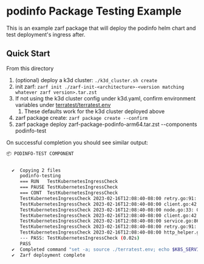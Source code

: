 # podinfo Package Testing Example

This is an example zarf package that will deploy the podinfo helm chart and test deployment's ingress after.

## Quick Start

From this directory
1. (optional) deploy a k3d cluster: `./k3d_cluster.sh create`
2. init zarf: `zarf init ./zarf-init-<architecture>-<version matching whatever zarf version>.tar.zst`
3. If not using the k3d cluster config under k3d.yaml, confirm environment variables under [terratest/terratest.env](terratest/terratest.env)
   1. These defaults work for the k3d cluster deployed above
4. zarf package create: `zarf package create --confirm`
5. zarf package deploy zarf-package-podinfo-arm64.tar.zst --components podinfo-test  

On successful completion you should see similar output:

```sh
📦 PODINFO-TEST COMPONENT                                                            
                                                                                       

  ✔  Copying 2 files                                                                                                                                             
     podinfo-testing                                                                                                                                             
     === RUN   TestKubernetesIngressCheck                                                                                                                        
     === PAUSE TestKubernetesIngressCheck                                                                                                                        
     === CONT  TestKubernetesIngressCheck                                                                                                                        
     TestKubernetesIngressCheck 2023-02-16T12:08:40-08:00 retry.go:91: Wait for service podinfo-testing to be provisioned.                                       
     TestKubernetesIngressCheck 2023-02-16T12:08:40-08:00 client.go:42: Configuring Kubernetes client using config file /Users/user/.kube/config with context    
     TestKubernetesIngressCheck 2023-02-16T12:08:40-08:00 node.go:33: Getting list of nodes from Kubernetes                                                      
     TestKubernetesIngressCheck 2023-02-16T12:08:40-08:00 client.go:42: Configuring Kubernetes client using config file /Users/user/.kube/config with context    
     TestKubernetesIngressCheck 2023-02-16T12:08:40-08:00 service.go:86: Service is now available                                                                
     TestKubernetesIngressCheck 2023-02-16T12:08:40-08:00 retry.go:91: HTTP GET to URL http://localhost:8080                                                     
     TestKubernetesIngressCheck 2023-02-16T12:08:40-08:00 http_helper.go:59: Making an HTTP GET call to URL http://localhost:8080                                
     --- PASS: TestKubernetesIngressCheck (0.02s)                                                                                                                
     PASS                                                                                                                                                        
  ✔  Completed command "set -a; source ./terratest.env; echo $K8S_SERVICE_NAME; ...."                                                                            
  ✔  Zarf deployment complete
```
